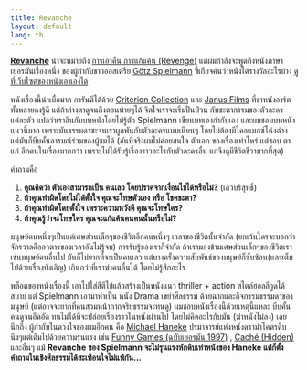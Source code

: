 ```yaml
---
title: Revanche
layout: default
lang: th
---
```


<p><strong><a rel="lightframe" href="http://www.revanche.at/">Revanche</a></strong> น่าจะหมายถึง <a rel="lightframe" href="http://dict.longdo.com/search/*revanche*">การเอาคืน การแก้แค้น (Revenge)</a> แต่ผมกำลังจะพูดถึงหนังภาษาเยอรมันเรื่องหนึ่ง ของผู้กำกับชาวออสเตรีย <a rel="lightframe" href="http://en.wikipedia.org/wiki/G%C3%B6tz_Spielmann">Götz Spielmann</a> ขี้เกียจค้นว่าหนังได้รางวัลอะไรบ้าง <a rel="lightframe" href="http://www.revanche.at/FESTIVALS-PRIZES.117.0.html?&amp;L=9">ดูที่เว็บไซต์ของหนังเอาเองได้</a>
</p>
<p>หนังเรื่องนี้น่าเบื่อมาก การันตีได้ด้วย <a rel="lightframe" href="http://www.criterion.com/current/posts/1010">Criterion Collection</a> และ <a rel="lightframe" href="http://www.janusfilms.com/">Janus Films</a> ที่ขาหนังอาร์ตทั้งหลายคงรู้ดี แต่ถ้าถ่างตาดูจนถึงตอนท้ายๆได้ จิตใจเราจะเริ่มปั่นป่วน กับชะตากรรมของตัวละครแต่ละตัว แปลว่าเราอินกับบทหนังโดยไม่รู้ตัว Spielmann เขียนบทเองกำกับเอง และผมชอบบทหนังแนวนี้มาก เพราะมันธรรมดาซะจนเราผูกพันกับตัวละครแบบเนียนๆ โดยไม่ต้องมีไคลแมกซ์โฉ่งฉ่าง แต่มันก็บีบคั้นอารมณ์ร่วมของผู้ชมได้ (อันที่จริงผมไม่ค่อยสนใจ ตัวเอก ของเรื่องเท่าไหร่ แต่ชอบ ตาแก่ อีกคนในเรื่องมากกว่า เพราะไม่ได้รับรู้เรื่องราวอะไรกับตัวละครอื่น แกจึงดูมีชีวิตชีวามากที่สุด)
</p>
<p>คำถามคือ</p>
<ol><li><strong>คุณคิดว่า ตัวเองสามารถเป็น คนเลว โดยปราศจากเงื่อนไขได้หรือไม่?</strong> (เลวบริสุทธิ์)</li>
<li><strong>ถ้าคุณทำผิดโดยไม่ได้ตั้งใจ คุณจะโทษตัวเอง หรือ โชคชะตา?</strong></li>
<li><strong>ถ้าคุณทำผิดโดยตั้งใจ เพราะความหวังดี คุณจะโทษใคร?</strong></li>
<li><strong>ถ้าคุณรู้ว่าจะโทษใคร คุณจะแก้แค้นคนคนนั้นหรือไม่?</strong></li>
</ol><p>มนุษย์คนหนึ่งๆเป็นแค่เศษส่วนเล็กๆของชีวิตอีกคนหนึ่งๆ เวลาของชีวิตนั้นจำกัด (ยกเว้นใครจะบอกว่า จักรวาลคืออวตารของเวลาอันไม่รู้จบ) การรับรู้ของเราก็จำกัด ถ้าเรามองข้ามเศษส่วนเล็กๆของชีวิตเราเช่นมนุษย์คนอื่นไป มันก็ไม่ยากที่จะเป็นคนเลว แต่บางครั้งความสัมพันธ์ของมนุษย์ก็ซับซ้อน(และเต็มไปด้วยเรื่องบังเอิญ) เกินกว่าที่เราฆ่าคนอื่นได้ โดยไม่รู้สึกอะไร
</p>
<p>พล็อตของหนังเรื่องนี้ เอาไปใส่สีตีไข่แล้วสร้างเป็นหนังแนว thriller + action สไตล์ฮอลลีวูดได้สบาย แต่ Spielmann เอามาทำเป็น หนัง Drama เขย่าศีลธรรม ด้วยฉากและกิจกรรมธรรมดาของมนุษย์ (แต่อาจจะยากที่คนสวมหน้ากากจริยธรรมจะทนดู) ผมชอบหนังเรื่องนี้ด้วยเหตุนี้แหละ บีบคั้นคนดูจนอึดอัด ทนไม่ได้ที่จะปล่อยเรื่องราวในหนังผ่านไป โดยไม่คิดอะไรกับมัน (ฆ่าหนังไม่ลง) เลยนึกถึง ผู้กำกับในดวงใจของผมอีกคน คือ <a rel="lightframe" href="http://www.imdb.com/name/nm0359734/">Michael Haneke</a> ปรมาจารย์แห่งหนังดราม่าโคตรดิบ นิ่งๆแต่เต็มไปด้วยความรุนแรง เช่น <a rel="lightframe" href="http://www.imdb.com/title/tt0119167/">Funny Games (ฉบับเยอรมัน 1997)</a> , <a rel="lightframe" href="http://www.imdb.com/title/tt0387898/">Caché (Hidden)</a> และอื่นๆ แม้ <strong>Revanche ของ Spielmann จะไม่รุนแรงหักดิบเท่าหนังของ Haneke แต่ก็ตั้งคำถามในเชิงศีลธรรมได้สะเทือนใจไม่แพ้กัน...</strong>
</p>
